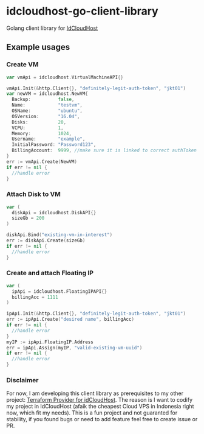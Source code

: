 # idcloudhost-go-client-library
Golang client library for [IdCloudHost](https://idcloudhost.com/)


## Example usages
### Create VM
```go
var vmApi = idcloudhost.VirtualMachineAPI{}

vmApi.Init(&http.Client{}, "definitely-legit-auth-token", "jkt01")
var newVM = idcloudhost.NewVM{
  Backup:          false,
  Name:            "testvm",
  OSName:          "ubuntu",
  OSVersion:       "16.04",
  Disks:           20,
  VCPU:            1,
  Memory:          1024,
  Username:        "example",
  InitialPassword: "Password123",
  BillingAccount:  9999, //make sure it is linked to correct authToken
}
err := vmApi.Create(NewVM)
if err != nil {
  //handle error
}

```
### Attach Disk to VM
```go
var (
  diskApi = idcloudhost.DiskAPI{}
  sizeGb = 200
)

diskApi.Bind("existing-vm-in-interest")
err := diskApi.Create(sizeGb)
if err != nil {
  //handle error 
}
```

### Create and attach Floating IP
```go
var (
  ipApi = idcloudhost.FloatingIPAPI{}
  billingAcc = 1111
)

ipApi.Init(&http.Client{}, "definitely-legit-auth-token", "jkt01")
err := ipApi.Create("desired name", billingAcc)
if err != nil {
  //handle error 
}
myIP := ipApi.FloatingIP.Address
err = ipApi.Assign(myIP, "valid-existing-vm-uuid")
if err != nil {
  //handle error 
}
```

### Disclaimer
For now, I am developing this client library as prerequisites to my other project: [Terraform Provider for idCloudHost](https://github.com/man20820/terraform-provider-idcloudhost). The reason is I want to codify my project in IdCloudHost (afaik the cheapest Cloud VPS in Indonesia right now, which fit my needs). 
This is a fun project and not guaranted for stability, if you found bugs or need to add feature feel free to create issue or PR.